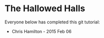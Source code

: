 The Hallowed Halls
==================

Everyone below has completed this git tutorial:

* Chris Hamilton - 2015 Feb 06

